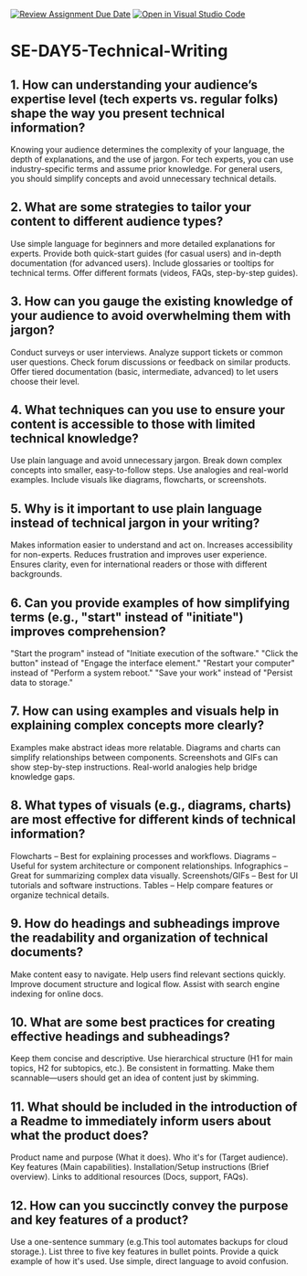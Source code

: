 [![Review Assignment Due Date](https://classroom.github.com/assets/deadline-readme-button-22041afd0340ce965d47ae6ef1cefeee28c7c493a6346c4f15d667ab976d596c.svg)](https://classroom.github.com/a/zsAR-pyY)
[![Open in Visual Studio Code](https://classroom.github.com/assets/open-in-vscode-2e0aaae1b6195c2367325f4f02e2d04e9abb55f0b24a779b69b11b9e10269abc.svg)](https://classroom.github.com/online_ide?assignment_repo_id=18495672&assignment_repo_type=AssignmentRepo)
# SE-DAY5-Technical-Writing
## 1. How can understanding your audience’s expertise level (tech experts vs. regular folks) shape the way you present technical information?
Knowing your audience determines the complexity of your language, the depth of explanations, and the use of jargon. For tech experts, you can use industry-specific terms and assume prior knowledge. For general users, you should simplify concepts and avoid unnecessary technical details.
## 2. What are some strategies to tailor your content to different audience types?
Use simple language for beginners and more detailed explanations for experts.
Provide both quick-start guides (for casual users) and in-depth documentation (for advanced users).
Include glossaries or tooltips for technical terms.
Offer different formats (videos, FAQs, step-by-step guides).
## 3. How can you gauge the existing knowledge of your audience to avoid overwhelming them with jargon?
Conduct surveys or user interviews.
Analyze support tickets or common user questions.
Check forum discussions or feedback on similar products.
Offer tiered documentation (basic, intermediate, advanced) to let users choose their level.
## 4. What techniques can you use to ensure your content is accessible to those with limited technical knowledge?
Use plain language and avoid unnecessary jargon.
Break down complex concepts into smaller, easy-to-follow steps.
Use analogies and real-world examples.
Include visuals like diagrams, flowcharts, or screenshots.
## 5. Why is it important to use plain language instead of technical jargon in your writing?
Makes information easier to understand and act on.
Increases accessibility for non-experts.
Reduces frustration and improves user experience.
Ensures clarity, even for international readers or those with different backgrounds.
## 6. Can you provide examples of how simplifying terms (e.g., "start" instead of "initiate") improves comprehension?
"Start the program" instead of "Initiate execution of the software."
"Click the button" instead of "Engage the interface element."
"Restart your computer" instead of "Perform a system reboot."
"Save your work" instead of "Persist data to storage."
## 7. How can using examples and visuals help in explaining complex concepts more clearly?
Examples make abstract ideas more relatable.
Diagrams and charts can simplify relationships between components.
Screenshots and GIFs can show step-by-step instructions.
Real-world analogies help bridge knowledge gaps.
## 8. What types of visuals (e.g., diagrams, charts) are most effective for different kinds of technical information?
Flowcharts – Best for explaining processes and workflows.
Diagrams – Useful for system architecture or component relationships.
Infographics – Great for summarizing complex data visually.
Screenshots/GIFs – Best for UI tutorials and software instructions.
Tables – Help compare features or organize technical details.
## 9. How do headings and subheadings improve the readability and organization of technical documents?
Make content easy to navigate.
Help users find relevant sections quickly.
Improve document structure and logical flow.
Assist with search engine indexing for online docs.
## 10. What are some best practices for creating effective headings and subheadings?
Keep them concise and descriptive.
Use hierarchical structure (H1 for main topics, H2 for subtopics, etc.).
Be consistent in formatting.
Make them scannable—users should get an idea of content just by skimming.
## 11. What should be included in the introduction of a Readme to immediately inform users about what the product does?
Product name and purpose (What it does).
Who it's for (Target audience).
Key features (Main capabilities).
Installation/Setup instructions (Brief overview).
Links to additional resources (Docs, support, FAQs).
## 12. How can you succinctly convey the purpose and key features of a product?
Use a one-sentence summary (e.g.This tool automates backups for cloud storage.).
List three to five key features in bullet points.
Provide a quick example of how it's used.
Use simple, direct language to avoid confusion.
